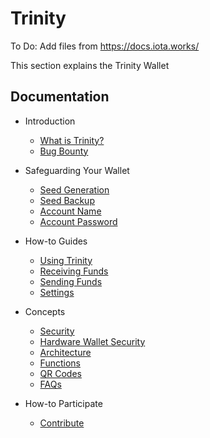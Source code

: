 # Trinity

To Do:  Add files from https://docs.iota.works/

This section explains the Trinity Wallet

## Documentation

- Introduction
  - [What is Trinity?](Introduction/WhatisTrinity.md)
  - [Bug Bounty](Introduction/bugBounty.md)

- Safeguarding Your Wallet
  - [Seed Generation](QuickStart/SeedGeneration.md)
  - [Seed Backup](QuickStart/SeedBackup.md)
  - [Account Name](QuickStart/MobileAccountName.md)
  - [Account Password](QuickStart/MobileAccountPassword.md)

- How-to Guides
  - [Using Trinity](Interact/WalletActions.md)
  - [Receiving Funds](Interact/ReceivingFunds.md)
  - [Sending Funds](Interact/SendingFunds.md)
  - [Settings](Interact/Settings.md)

- Concepts
  - [Security](Info/Security.md)
  - [Hardware Wallet Security](Info/hardware-wallet.md)
  - [Architecture](Info/components.md)
  - [Functions](Info/functions.md)
  - [QR Codes](Info/QRCodes.md)
  - [FAQs](Info/FAQs.md)

- How-to Participate 
  - [Contribute](knowledgebase/contribute.md)
